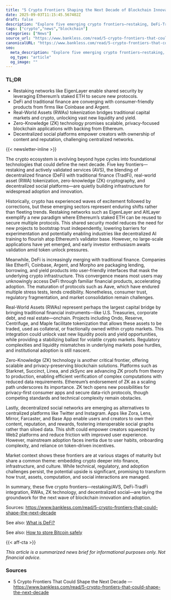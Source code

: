 ```yaml
---
title: "5 Crypto Frontiers Shaping the Next Decade of Blockchain Innovation"
date: 2025-09-03T11:15:45.567402Z
draft: false
description: "Explore five emerging crypto frontiers—restaking, DeFi-TradFi fusion, RWAs, ZK tech, and decentralized social—that could transform finance and culture."
tags: ["crypto","news","blockchain"]
categories: ["News"]
source_url: "https://www.bankless.com/read/5-crypto-frontiers-that-could-shape-the-next-decade"
canonicalURL: "https://www.bankless.com/read/5-crypto-frontiers-that-could-shape-the-next-decade"
seo:
  meta_description: "Explore five emerging crypto frontiers—restaking, DeFi-TradFi fusion, RWAs, ZK tech, and decentralized social—that could transform finance and culture."
  og_type: "article"
  og_image: ""
---
```


### TL;DR
- Restaking networks like EigenLayer enable shared security by leveraging Ethereum’s staked ETH to secure new protocols.
- DeFi and traditional finance are converging with consumer-friendly products from firms like Coinbase and Argent.
- Real-World Assets (RWAs) tokenization bridges traditional capital markets and crypto, unlocking vast new liquidity and yield.
- Zero-Knowledge (ZK) technology promises scalable, privacy-focused blockchain applications with backing from Ethereum.
- Decentralized social platforms empower creators with ownership of content and reputation, challenging centralized networks.

{{< newsletter-inline >}}

The crypto ecosystem is evolving beyond hype cycles into foundational technologies that could define the next decade. Five key frontiers—restaking and actively validated services (AVS), the blending of decentralized finance (DeFi) with traditional finance (TradFi), real-world asset (RWA) tokenization, zero-knowledge (ZK) cryptography, and decentralized social platforms—are quietly building infrastructure for widespread adoption and innovation.

Historically, crypto has experienced waves of excitement followed by corrections, but these emerging sectors represent enduring shifts rather than fleeting trends. Restaking networks such as EigenLayer and AltLayer exemplify a new paradigm where Ethereum’s staked ETH can be reused to secure multiple protocols. This shared security model reduces the need for new projects to bootstrap trust independently, lowering barriers for experimentation and potentially enabling industries like decentralized AI training to flourish atop Ethereum’s validator base. However, no large-scale applications have yet emerged, and early investor enthusiasm awaits validation amid token unlock pressures.

Meanwhile, DeFi is increasingly merging with traditional finance. Companies like EtherFi, Coinbase, Argent, and Morpho are packaging lending, borrowing, and yield products into user-friendly interfaces that mask the underlying crypto infrastructure. This convergence means most users may unknowingly access DeFi through familiar financial products, accelerating adoption. The maturation of protocols such as Aave, which have endured multiple stress tests, lends credibility. Nonetheless, consumer trust, regulatory fragmentation, and market consolidation remain challenges.

Real-World Assets (RWAs) represent perhaps the largest capital bridge by bringing traditional financial instruments—like U.S. Treasuries, corporate debt, and real estate—onchain. Projects including Ondo, Reserve, Centrifuge, and Maple facilitate tokenization that allows these assets to be traded, used as collateral, or fractionally owned within crypto markets. This integration could unlock vast new liquidity pools and yield opportunities, while providing a stabilizing ballast for volatile crypto markets. Regulatory complexities and liquidity mismatches in underlying markets pose hurdles, and institutional adoption is still nascent.

Zero-Knowledge (ZK) technology is another critical frontier, offering scalable and privacy-preserving blockchain solutions. Platforms such as Starknet, Succinct, Linea, and zkSync are advancing ZK proofs from theory to production, enabling efficient verification of complex computations with reduced data requirements. Ethereum’s endorsement of ZK as a scaling path underscores its importance. ZK tech opens new possibilities for privacy-first consumer apps and secure data-rich protocols, though competing standards and technical complexity remain obstacles.

Lastly, decentralized social networks are emerging as alternatives to centralized platforms like Twitter and Instagram. Apps like Zora, Lens, Mirror, Farcaster, and Base App enable users and creators to own their content, reputation, and rewards, fostering interoperable social graphs rather than siloed data. This shift could empower creators squeezed by Web2 platforms and reduce friction with improved user experience. However, mainstream adoption faces inertia due to user habits, onboarding complexity, and reliance on token-driven incentives.

Market context shows these frontiers are at various stages of maturity but share a common theme: embedding crypto deeper into finance, infrastructure, and culture. While technical, regulatory, and adoption challenges persist, the potential upside is significant, promising to transform how trust, assets, computation, and social interactions are managed.

In summary, these five crypto frontiers—restaking/AVS, DeFi-TradFi integration, RWAs, ZK technology, and decentralized social—are laying the groundwork for the next wave of blockchain innovation and adoption.

Sources: https://www.bankless.com/read/5-crypto-frontiers-that-could-shape-the-next-decade

See also: [What is DeFi?](/pages/what-is-defi/)

See also: [How to store Bitcoin safely](/pages/how-to-store-bitcoin-safely/)

{{< aff-cta >}}

_This article is a summarized news brief for informational purposes only. Not financial advice._

### Sources
- 5 Crypto Frontiers That Could Shape the Next Decade — https://www.bankless.com/read/5-crypto-frontiers-that-could-shape-the-next-decade

